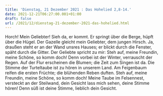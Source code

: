 ```yaml
---
title: 'Dienstag, 21 Dezember 2021 : Das Hohelied 2,8-14.'
date: 2021-12-21T06:27:00.001+01:00
draft: false
url: /2021/12/dienstag-21-dezember-2021-das-hohelied.html
---
```


Horch! Mein Geliebter! Sieh da, er kommt. Er springt über die Berge, hüpft über die Hügel. Der Gazelle gleicht mein Geliebter, dem jungen Hirsch. Ja, draußen steht er an der Wand unsres Hauses; er blickt durch die Fenster, späht durch die Gitter. Der Geliebte spricht zu mir: Steh auf, meine Freundin, meine Schöne, so komm doch! Denn vorbei ist der Winter, verrauscht der Regen. Auf der Flur erscheinen die Blumen; die Zeit zum Singen ist da. Die Stimme der Turteltaube ist zu hören in unserem Land. Am Feigenbaum reifen die ersten Früchte; die blühenden Reben duften. Steh auf, meine Freundin, meine Schöne, so komm doch! Meine Taube im Felsennest, versteckt an der Steilwand, dein Gesicht lass mich sehen, deine Stimme hören! Denn süß ist deine Stimme, lieblich dein Gesicht.